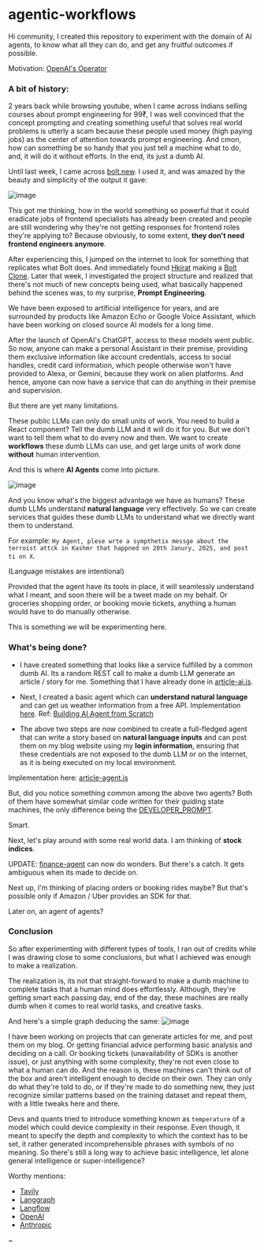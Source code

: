 # agentic-workflows

Hi community,
I created this repository to experiment with the domain of AI agents, to know what all they can do, and get any fruitful outcomes if possible.

Motivation: [OpenAI's Operator](https://openai.com/index/introducing-operator/)

### A bit of history:
2 years back while browsing youtube, when I came across Indians selling courses about prompt engineering for 99₹, I was well convinced that the concept prompting and creating something useful that solves real world problems is utterly a scam because these people used money (high paying jobs) as the center of attention towards prompt engineering. And cmon, how can something be so handy that you just tell a machine what to do, and, it will do it without efforts. In the end, its just a dumb AI.

Until last week, I came across [bolt.new](https://bolt.new). I used it, and was amazed by the beauty and simplicity of the output it gave:

![image](https://github.com/user-attachments/assets/58d7cef2-457a-4fa8-b29e-8596096d3286)

This got me thinking, how in the world something so powerful that it could eradicate jobs of frontend specialists has already been created and people are still wondering why they're not getting responses for frontend roles they're applying to? Because obviously, to some extent, **they don't need frontend engineers anymore**.

After experiencing this, I jumped on the internet to look for something that replicates what Bolt does. And immediately found [Hkirat](https://www.youtube.com/@harkirat1) making a [Bolt Clone](https://www.youtube.com/watch?v=ofHGE-85EIA).
Later that week, I investigated the project structure and realized that there's not much of new concepts being used, what basically happened behind the scenes was, to my surprise, **Prompt Engineering**.

We have been exposed to artificial intelligence for years, and are surrounded by products like Amazon Echo or Google Voice Assistant, which have been working on closed source AI models for a long time.

After the launch of OpenAI's ChatGPT, access to these models went public. So now, anyone can make a personal Assistant in their premise, providing them exclusive information like account credentials, access to social handles, credit card information, which people otherwise won't have provided to Alexa, or Gemini, because they work on alien platforms. And hence, anyone can now have a service that can do anything in their premise and supervision.

But there are yet many limitations.

These public LLMs can only do small units of work. You need to build a React component? Tell the dumb LLM and it will do it for you. But we don't want to tell them what to do every now and then. We want to create **workflows** these dumb LLMs can use, and get large units of work done **without** human intervention. 

And this is where **AI Agents** come into picture.

![image](https://github.com/user-attachments/assets/5de43609-e695-48da-b918-60b637c9d2d5)

And you know what's the biggest advantage we have as humans? These dumb LLMs understand **natural language** very effectively.
So we can create services that guides these dumb LLMs to understand what we directly want them to understand.

For example: `Hy Agent, plese wrte a sympthetix messge about the terroist attck in Kashmr that happned on 20th Janury, 2025, and post ti on X`.

(Language mistakes are intentional)

Provided that the agent have its tools in place, it will seamlessly understand what I meant, and soon there will be a tweet made on my behalf. Or groceries shopping order, or booking movie tickets, anything a human would have to do manually otherwise.

This is something we will be experimenting here.

### What's being done?

- I have created something that looks like a service fulfilled by a common dumb AI. Its a random REST call to make a dumb LLM generate an article / story for me. Something that I have already done in [article-ai.js](/article-agent/article-ai.js).

- Next, I created a basic agent which can **understand natural language** and can get us weather information from a free API. Implementation [here](/weather-agent/index.js).
Ref: [Building AI Agent from Scratch](https://www.youtube.com/watch?v=vUYnRGotTbo)

- The above two steps are now combined to create a full-fledged agent that can write a story based on **natural language inputs** and can post them on my blog website using my **login information**, ensuring that these credentials are not exposed to the dumb LLM or on the internet, as it is being executed on my local environment.

Implementation here: [article-agent.js](/article-agent/article-agent.js)

But, did you notice something common among the above two agents? Both of them have somewhat similar code written for their guiding state machines, the only difference being the [DEVELOPER_PROMPT](/article-agent/prompt.js).

Smart.

Next, let's play around with some real world data. I am thinking of **stock indices**.

UPDATE: [finance-agent](./finance-agent/README.md) can now do wonders. But there's a catch. It gets ambiguous when its made to decide on.

Next up, I'm thinking of placing orders or booking rides maybe? But that's possible only if Amazon / Uber provides an SDK for that.

Later on, an agent of agents?

### Conclusion

So after experimenting with different types of tools, I ran out of credits while I was drawing close to some conclusions, but what I achieved was enough to make a realization.

The realization is, its not that straight-forward to make a dumb machine to complete tasks that a human mind does effortlessly. Although, they're getting smart each passing day, end of the day, these machines are really dumb when it comes to real world tasks, and creative tasks.

And here's a simple graph deducing the same:
![image](https://github.com/user-attachments/assets/b00561fa-be54-4852-b9da-8d61b53fa0ec)

I have been working on projects that can generate articles for me, and post them on my blog. Or getting financial advice performing basic analysis and deciding on a call. Or booking tickets (unavailability of SDKs is another issue), or just anything with some complexity, they're not even close to what a human can do. And the reason is, these machines can't think out of the box and aren't intelligent enough to decide on their own. They can only do what they're told to do, or if they're made to do something new, they just recognize similar patterns based on the training dataset and repeat them, with a little tweaks here and there.

Devs and quants tried to introduce something known as `temperature` of a model which could device complexity in their response. Even though, it meant to specify the depth and complexity to which the context has to be set, it rather generated incomprehensible phrases with symbols of no meaning. So there's still a long way to achieve basic intelligence, let alone general intelligence or super-intelligence?

Worthy mentions:
- [Tavily](https://tavily.com/)
- [Langgraph](https://langchain-ai.github.io/langgraph/)
- [Langflow](https://github.com/langflow-ai/langflow/)
- [OpenAI](https://openai.com/)
- [Anthropic](https://www.anthropic.com/)

~
